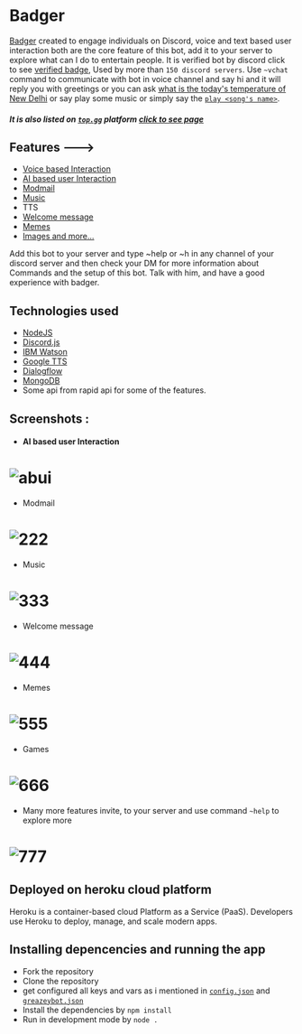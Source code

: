 
#                                       Badger

[Badger](https://top.gg/bot/609713401777618965) created to engage individuals on Discord, voice and text based user interaction both are the core feature of this bot, add it to your server to explore what can I do to entertain people. It is verified bot by discord click to see [verified badge](https://github.com/GreaZeY/badger-discord-bot/blob/main/screenshots/verified.PNG?raw=true), Used by more than `150 discord servers`.
Use `~vchat` command to communicate with bot in voice channel and say hi and it will reply you with greetings or you can ask [what is the today's temperature of New Delhi](https://github.com/GreaZeY/badger-discord-bot/blob/main/screenshots/temp.PNG) or say play some music or simply say the [`play <song's name>`](https://github.com/GreaZeY/badger-discord-bot/blob/main/screenshots/music.PNG).

##### It is also listed on [`top.gg`](https://top.gg/) platform [click to see page](https://top.gg/bot/609713401777618965)
## Features --->

* [Voice based Interaction](https://github.com/GreaZeY/badger-discord-bot/blob/main/README.md#ai-based-user-interaction)
* [AI based user Interaction](https://github.com/GreaZeY/badger-discord-bot/blob/main/README.md#ai-based-user-interaction)
* [Modmail](https://github.com/GreaZeY/badger-discord-bot/blob/main/README.md#-1)
* [Music](https://github.com/GreaZeY/badger-discord-bot/blob/main/README.md#-2)
* TTS
* [Welcome message](https://github.com/GreaZeY/badger-discord-bot/blob/main/README.md#-3)
* [Memes](https://github.com/GreaZeY/badger-discord-bot/blob/main/README.md#-4)
* [Images and more...](https://github.com/GreaZeY/badger-discord-bot/blob/main/README.md#-5)
 
 Add this bot to your server and type ~help or ~h in any channel of your discord server and then check your DM for more information about Commands and the setup of this bot.
 Talk with him, and have a good experience with badger.

## Technologies used
* [NodeJS](https://nodejs.org/en/)
* [Discord.js](https://discord.js.org/#/)
* [IBM Watson](https://www.ibm.com/in-en/watson)
* [Google TTS](https://cloud.google.com/text-to-speech)
* [Dialogflow](https://dialogflow.cloud.google.com/)
* [MongoDB](https://www.mongodb.com/cloud/atlas)
* Some api from rapid api for some of the features.


## Screenshots :
* ####  AI based user Interaction
# ![abui](https://media.discordapp.net/attachments/804076014282997840/812109755547910174/unknown.png?width=596&height=701)
* Modmail
# ![222](https://media.discordapp.net/attachments/804076014282997840/811972448312492072/unknown.png?width=529&height=525)
* Music
# ![333](https://raw.githubusercontent.com/GreaZeY/badger-discord-bot/main/screenshots/music.PNG)
* Welcome message
# ![444](https://raw.githubusercontent.com/GreaZeY/badger-discord-bot/main/screenshots/welcome.PNG)
* Memes
# ![555](https://raw.githubusercontent.com/GreaZeY/badger-discord-bot/main/screenshots/memeandjokes.PNG)
* Games 
# ![666](https://github.com/GreaZeY/badger-discord-bot/blob/main/screenshots/games.PNG?raw=true)
* Many more features invite, to your server and use command `~help` to explore more
# ![777](https://raw.githubusercontent.com/GreaZeY/badger-discord-bot/main/screenshots/1.PNG)

## Deployed on heroku cloud platform
Heroku is a container-based cloud Platform as a Service (PaaS). Developers use Heroku to deploy, manage, and scale modern apps.

## Installing depencencies and running the app
* Fork the repository
* Clone the repository
* get configured all keys and vars as i mentioned in [`config.json`](https://github.com/GreaZeY/badger-discord-bot/blob/main/config.json) and [`greazeybot.json`](https://github.com/GreaZeY/badger-discord-bot/blob/main/greazeybot.json)
* Install the dependencies by `npm install`
* Run in development mode by `node .`
